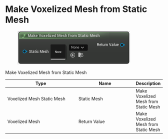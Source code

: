 # Make Voxelized Mesh from Static Mesh

<div align="left" data-full-width="false">

<figure><img src="Make_Voxelized_Mesh_from_Static_Mesh.png" alt=""><figcaption></figcaption></figure>

</div>

Make Voxelized Mesh from Static Mesh

<table>
<thead><tr><th width="250">Type</th><th width="200">Name</th><th>Description</th></tr></thead>
<tbody>
<tr><td>Voxelized Mesh Static Mesh</td><td>Static Mesh</td><td>Make Voxelized Mesh from Static Mesh</td></tr>
<tr><td>Voxelized Mesh</td><td>Return Value</td><td>Make Voxelized Mesh from Static Mesh</td></tr>
</tbody>
</table>